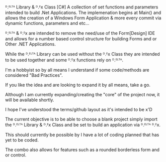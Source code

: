 ᴰ.ᴱᴸᵀᴬ Library & ᴰ.ᴱx Class [C#]
A collection of set functions and parameters intended to build .Net Applications.
The implemenation begins at Main() and allows the creation of a Windows Form Application & more every commit via dynamic functions, parameters and etc...

ᴰ.ᴱᴸᵀᴬ & ᴰ.ᴱx are intended to remove the need/use of the Form[Design] IDE and allows for a number based
control structure for building Forms and or Other .NET Applications. 

While the ᴰ.ᴱᴸᵀᴬ Library can be used without the ᴰ.ᴱx Class they are intended to be used together and some ᴰ.ᴱx functions rely on ᴰ.ᴱᴸᵀᴬ.

I'm a hobbyist so by all means I understand if some code/methods are considered "Bad Practices".

If you like the idea and are looking to expand it by all means, take a go. 

Although I am currently expanding/creating the "core" of the project now, it will be available shortly.

I hope I've understood the terms/github layout as it's intended to be x'D

The current objective is to be able to choose a blank project simply import the ᴰ.ᴱᴸᵀᴬ Library & ᴰ.ᴱx Class and be set to build an
application via ᴰ.ᴱᴸᵀᴬ ᴰ.ᴱx.

This should currently be possible by I have a lot of coding planned that has yet to be coded.

The combo also allows for features such as a rounded borderless form and or control.
